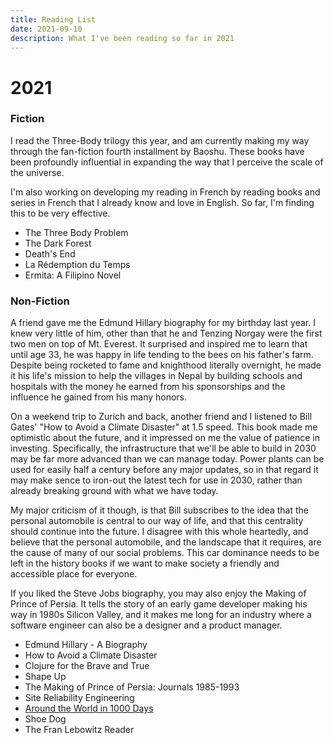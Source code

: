 ```yaml
---
title: Reading List
date: 2021-09-10
description: What I've been reading so far in 2021
---
```


# 2021

### Fiction

I read the Three-Body trilogy this year, and am currently making my way through the fan-fiction fourth installment by Baoshu.
These books have been profoundly influential in expanding the way that I perceive the scale of the universe.

I'm also working on developing my reading in French by reading books and series in French that I already know and love in English.
So far, I'm finding this to be very effective.

- The Three Body Problem
- The Dark Forest
- Death's End
- La Rédemption du Temps
- Ermita: A Filipino Novel

### Non-Fiction

A friend gave me the Edmund Hillary biography for my birthday last year.
I knew very little of him, other than that he and Tenzing Norgay were the first two men on top of Mt. Everest.
It surprised and inspired me to learn that until age 33, he was happy in life tending to the bees on his father's farm.
Despite being rocketed to fame and knighthood literally overnight, he made it his life's mission to help the villages in Nepal by building schools and hospitals with the money he earned from his sponsorships and the influence he gained from his many honors.

On a weekend trip to Zurich and back, another friend and I listened to Bill Gates' "How to Avoid a Climate Disaster" at 1.5 speed.
This book made me optimistic about the future, and it impressed on me the value of patience in investing.
Specifically, the infrastructure that we'll be able to build in 2030 may be far more advanced than we can manage today.
Power plants can be used for easily half a century before any major updates, so in that regard it may make sence to iron-out the latest tech for use in 2030, rather than already breaking ground with what we have today.

My major criticism of it though, is that Bill subscribes to the idea that the personal automobile is central to our way of life, and that this centrality should continue into the future.
I disagree with this whole heartedly, and believe that the personal automobile, and the landscape that it requires, are the cause of many of our social problems.
This car dominance needs to be left in the history books if we want to make society a friendly and accessible place for everyone.

If you liked the Steve Jobs biography, you may also enjoy the Making of Prince of Persia.
It tells the story of an early game developer making his way in 1980s Silicon Valley, and it makes me long for an industry where a software engineer can also be a designer and a product manager.

- Edmund Hillary - A Biography
- How to Avoid a Climate Disaster
- Clojure for the Brave and True
- Shape Up
- The Making of Prince of Persia: Journals 1985-1993
- Site Reliability Engineering
- [Around the World in 1000 Days](https://gawellforlag.com/product/around-the-world-in-1000-days)
- Shoe Dog
- The Fran Lebowitz Reader
